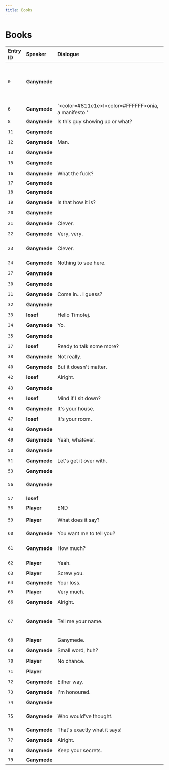 ```yaml
---
title: Books
---
```


# Books


| Entry ID | Speaker | Dialogue | Next |
| :------- | :------ | :------- | :------------ |
| `0` | **Ganymede** |  | ➡️ `6` \[Ganymede: '<color=\#811e1e\>I<color=\#FFFFFF\>onia, a manifesto\.\.\.\.\]<br>➡️ `18` \[Ganymede\]<br>➡️ `24` \[Ganymede: Nothing to see here\.\] |
| `6` | **Ganymede** | '<color=\#811e1e\>I<color=\#FFFFFF\>onia, a manifesto\.' | ➡️ `11` \[Ganymede\] |
| `8` | **Ganymede** | Is this guy showing up or what? | ➡️ `13` \[Ganymede\] |
| `11` | **Ganymede** |  | ➡️ `12` \[Ganymede: Man\.\] |
| `12` | **Ganymede** | Man\. | ➡️ `56` \[Ganymede\] |
| `13` | **Ganymede** |  | ➡️ `15` \[Ganymede\] |
| `15` | **Ganymede** |  | ➡️ `16` \[Ganymede: What the fuck?\] |
| `16` | **Ganymede** | What the fuck? | ➡️ `17` \[Ganymede\] |
| `17` | **Ganymede** |  | End |
| `18` | **Ganymede** |  | ➡️ `19` \[Ganymede: Is that how it is?\] |
| `19` | **Ganymede** | Is that how it is? | ➡️ `20` \[Ganymede\] |
| `20` | **Ganymede** |  | ➡️ `21` \[Ganymede: Clever\.\] |
| `21` | **Ganymede** | Clever\. | ➡️ `22` \[Ganymede: Very, very\.\] |
| `22` | **Ganymede** | Very, very\. | ➡️ `23` \[Ganymede: Clever\.\] |
| `23` | **Ganymede** | Clever\. | ➡️ `59` \[Player: What does it say?\]<br>➡️ `58` \[Player: END\] |
| `24` | **Ganymede** | Nothing to see here\. | ➡️ `27` \[Ganymede\] |
| `27` | **Ganymede** |  | ➡️ `30` \[Ganymede\] |
| `30` | **Ganymede** |  | ➡️ `31` \[Ganymede: Come in\.\.\. I guess?\] |
| `31` | **Ganymede** | Come in\.\.\. I guess? | ➡️ `32` \[Ganymede\] |
| `32` | **Ganymede** |  | ➡️ `57` \[Iosef\] |
| `33` | **Iosef** | Hello Timotej\. | ➡️ `34` \[Ganymede: Yo\.\] |
| `34` | **Ganymede** | Yo\. | ➡️ `35` \[Ganymede\] |
| `35` | **Ganymede** |  | ➡️ `37` \[Iosef: Ready to talk some more?\] |
| `37` | **Iosef** | Ready to talk some more? | ➡️ `38` \[Ganymede: Not really\.\] |
| `38` | **Ganymede** | Not really\. | ➡️ `40` \[Ganymede: But it doesn't matter\.\] |
| `40` | **Ganymede** | But it doesn't matter\. | ➡️ `42` \[Iosef: Alright\.\] |
| `42` | **Iosef** | Alright\. | ➡️ `43` \[Ganymede\] |
| `43` | **Ganymede** |  | ➡️ `44` \[Iosef: Mind if I sit down?\] |
| `44` | **Iosef** | Mind if I sit down? | ➡️ `46` \[Ganymede: It's your house\.\] |
| `46` | **Ganymede** | It's your house\. | ➡️ `47` \[Iosef: It's your room\.\] |
| `47` | **Iosef** | It's your room\. | ➡️ `48` \[Ganymede\] |
| `48` | **Ganymede** |  | ➡️ `49` \[Ganymede: Yeah, whatever\.\] |
| `49` | **Ganymede** | Yeah, whatever\. | ➡️ `50` \[Ganymede\] |
| `50` | **Ganymede** |  | ➡️ `51` \[Ganymede: Let's get it over with\.\] |
| `51` | **Ganymede** | Let's get it over with\. | ➡️ `53` \[Ganymede\] |
| `53` | **Ganymede** |  | ➡️ `79` \[Ganymede\] |
| `56` | **Ganymede** |  | ➡️ `8` \[Ganymede: Is this guy showing up or what?\] |
| `57` | **Iosef** |  | ➡️ `33` \[Iosef: Hello Timotej\.\] |
| `58` | **Player** | END | End |
| `59` | **Player** | What does it say? | ➡️ `60` \[Ganymede: You want me to tell you?\] |
| `60` | **Ganymede** | You want me to tell you? | ➡️ `62` \[Player: Yeah\.\] |
| `61` | **Ganymede** | How much? | ➡️ `63` \[Player: Screw you\.\]<br>➡️ `65` \[Player: Very much\.\] |
| `62` | **Player** | Yeah\. | ➡️ `61` \[Ganymede: How much?\] |
| `63` | **Player** | Screw you\. | ➡️ `64` \[Ganymede: Your loss\.\] |
| `64` | **Ganymede** | Your loss\. | End |
| `65` | **Player** | Very much\. | ➡️ `66` \[Ganymede: Alright\.\] |
| `66` | **Ganymede** | Alright\. | ➡️ `67` \[Ganymede: Tell me your name\.\] |
| `67` | **Ganymede** | Tell me your name\. | ➡️ `68` \[Player: Ganymede\.\]<br>➡️ `70` \[Player: No chance\.\]<br>➡️ `71` \[Player\] |
| `68` | **Player** | Ganymede\. | ➡️ `69` \[Ganymede: Small word, huh?\] |
| `69` | **Ganymede** | Small word, huh? | ➡️ `74` \[Ganymede\] |
| `70` | **Player** | No chance\. | ➡️ `77` \[Ganymede: Alright\.\] |
| `71` | **Player** |  | ➡️ `75` \[Ganymede: Who would've thought\.\] |
| `72` | **Ganymede** | Either way\. | ➡️ `73` \[Ganymede: I'm honoured\.\] |
| `73` | **Ganymede** | I'm honoured\. | ➡️ `27` \[Ganymede\] |
| `74` | **Ganymede** |  | ➡️ `72` \[Ganymede: Either way\.\] |
| `75` | **Ganymede** | Who would've thought\. | ➡️ `76` \[Ganymede: That's exactly what it says\!\] |
| `76` | **Ganymede** | That's exactly what it says\! | ➡️ `27` \[Ganymede\] |
| `77` | **Ganymede** | Alright\. | ➡️ `78` \[Ganymede: Keep your secrets\.\] |
| `78` | **Ganymede** | Keep your secrets\. | ➡️ `27` \[Ganymede\] |
| `79` | **Ganymede** |  | End |
